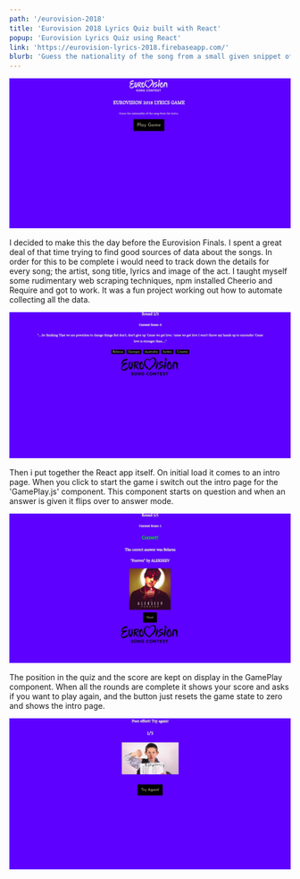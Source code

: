 ```yaml
---
path: '/eurovision-2018'
title: 'Eurovision 2018 Lyrics Quiz built with React'
popup: 'Eurovision Lyrics Quiz using React'
link: 'https://eurovision-lyrics-2018.firebaseapp.com/'
blurb: 'Guess the nationality of the song from a small given snippet of the lyrics. Built with React.js'
---
```


![Front page of Eurovision app](eurovisionFrontPage.jpg)  

I decided to make this the day before the Eurovision Finals. I spent a great deal of that time trying to find good sources of data about the songs. In order for this to be complete i would need to track down the details for every song; the artist, song title, lyrics and image of the act. I taught myself some rudimentary web scraping techniques, npm installed Cheerio and Require and got to work. It was a fun project working out how to automate collecting all the data.  

![Questions dialogue of Eurovision app](eurovisionQuestion.jpg)  

Then i put together the React app itself. On initial load it comes to an intro page. When you click to start the game i switch out the intro page for the 'GamePlay.js' component. This component starts on question and when an answer is given it flips over to answer mode.  

![Visual response to a correct answer](eurovisionCorrectAnswer.jpg)  

The position in the quiz and the score are kept on display in the GamePlay component. When all the rounds are complete it shows your score and asks if you want to play again, and the button just resets the game state to zero and shows the intro page.

![Final score page](eurovisionFinalScore.jpg)

